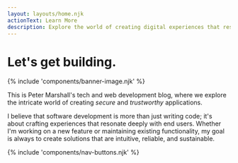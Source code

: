 ```yaml
---
layout: layouts/home.njk
actionText: Learn More
description: Explore the world of creating digital experiences that resonate deeply with end users.
---
```


# Let's get building.

{% include 'components/banner-image.njk' %}

This is Peter Marshall's tech and web development blog, where we explore the intricate world of creating *secure* and *trustworthy* applications.

I believe that software development is more than just writing code; it's about crafting experiences that resonate deeply with end users. Whether I'm working on a new feature or maintaining existing functionality, my goal is always to create solutions that are intuitive, reliable, and sustainable.

{% include 'components/nav-buttons.njk' %}
